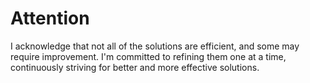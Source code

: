 # Attention

I acknowledge that not all of the solutions are efficient, and some may require improvement. I'm committed to refining them one at a time, continuously striving for better and more effective solutions.
